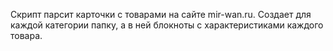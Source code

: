 Скрипт парсит карточки с товарами на сайте mir-wan.ru. Создает для каждой категории папку, а в ней блокноты с характеристиками каждого товара.

